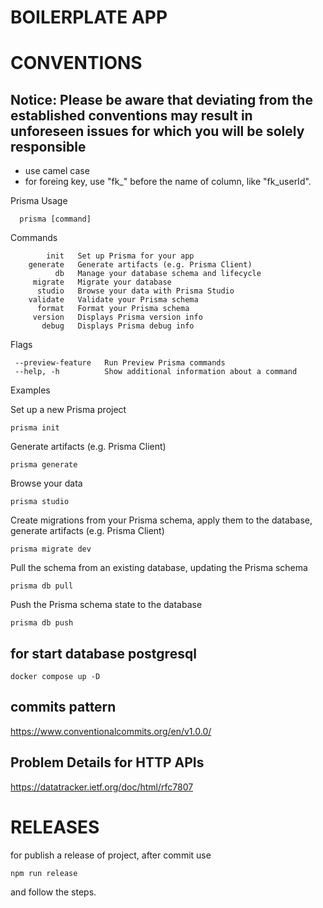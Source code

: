 # BOILERPLATE APP

# CONVENTIONS

## Notice: Please be aware that deviating from the established conventions may result in unforeseen issues for which you will be solely responsible

- use camel case
- for foreing key, use "fk_" before the name of column, like "fk_userId".

Prisma Usage

```shell
  prisma [command]
```

Commands

            init   Set up Prisma for your app
        generate   Generate artifacts (e.g. Prisma Client)
              db   Manage your database schema and lifecycle
         migrate   Migrate your database
          studio   Browse your data with Prisma Studio
        validate   Validate your Prisma schema
          format   Format your Prisma schema
         version   Displays Prisma version info
           debug   Displays Prisma debug info

Flags

     --preview-feature   Run Preview Prisma commands
     --help, -h          Show additional information about a command

Examples

  Set up a new Prisma project

  ```shell
  prisma init
```

  Generate artifacts (e.g. Prisma Client)

  ```shell
  prisma generate
```
  
  Browse your data

  ```shell
  prisma studio
```
  
  Create migrations from your Prisma schema, apply them to the database, generate artifacts (e.g. Prisma Client)

  ```shell
  prisma migrate dev
```
  
  Pull the schema from an existing database, updating the Prisma schema

  ```shell
  prisma db pull 
```

  Push the Prisma schema state to the database

  ```shell
  prisma db push
```
  
## for start database postgresql

  ```shell
  docker compose up -D
```

## commits pattern

<https://www.conventionalcommits.org/en/v1.0.0/>

## Problem Details for HTTP APIs

<https://datatracker.ietf.org/doc/html/rfc7807>

# RELEASES

for publish a release of project, after commit use

```shell
npm run release
```

and follow the steps.
